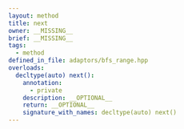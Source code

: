 ```yaml
---
layout: method
title: next
owner: __MISSING__
brief: __MISSING__
tags:
  - method
defined_in_file: adaptors/bfs_range.hpp
overloads:
  decltype(auto) next():
    annotation:
      - private
    description: __OPTIONAL__
    return: __OPTIONAL__
    signature_with_names: decltype(auto) next()
---
```

